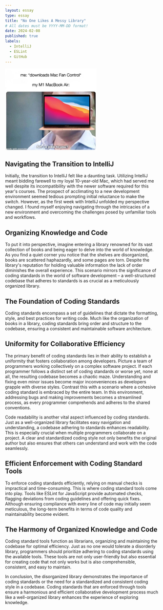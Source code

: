 ```yaml
---
layout: essay
type: essay
title: "No One Likes A Messy Library"
# All dates must be YYYY-MM-DD format!
date: 2024-02-08
published: true
labels:
  - IntelliJ
  - ESLint
  - GitHub
---
```

<div class="text-center p-4">
  <img width="300px" src="../img/mac.png" class="img-thumbnail" >
</div>


## Navigating the Transition to IntelliJ
Initially, the transition to IntelliJ felt like a daunting task. Utilizing IntelliJ meant bidding farewell to my loyal 10-year-old Mac, which had served me well despite its incompatibility with the newer software required for this year's courses. The prospect of acclimating to a new development environment seemed tedious prompting initial reluctance to make the switch. However, as the first week with IntelliJ unfolded my perspective changed. I found myself enjoying navigating through the intricacies of a new environment and overcoming the challenges posed by unfamiliar tools and workflows. 

## Organizing Knowledge and Code
To put it into perspective, imagine entering a library renowned for its vast collection of books and being eager to delve into the world of knowledge. As you find a quiet corner you notice that the shelves are disorganized, books are scattered haphazardly, and some pages are torn. Despite the library's reputation for holding valuable information the lack of order diminishes the overall experience. This scenario mirrors the significance of coding standards in the world of software development – a well-structured codebase that adheres to standards is as crucial as a meticulously organized library.

## The Foundation of Coding Standards
Coding standards encompass a set of guidelines that dictate the formatting, style, and best practices for writing code. Much like the organization of books in a library, coding standards bring order and structure to the codebase, ensuring a consistent and maintainable software architecture.

## Uniformity for Collaborative Efficiency
The primary benefit of coding standards lies in their ability to establish a uniformity that fosters collaboration among developers. Picture a team of programmers working collectively on a complex software project. If each programmer follows a distinct set of coding standards or worse yet, none at all, the resulting codebase becomes a chaotic maze. Understanding and fixing even minor issues become major inconveniences as developers grapple with diverse styles. Contrast this with a scenario where a cohesive coding standard is embraced by the entire team. In this environment, addressing bugs and making improvements becomes a streamlined process, as every programmer comprehends and adheres to the shared conventions.

Code readability is another vital aspect influenced by coding standards. Just as a well-organized library facilitates easy navigation and understanding, a codebase adhering to standards enhances readability. This is especially crucial when multiple programmers collaborate on a project. A clear and standardized coding style not only benefits the original author but also ensures that others can understand and work with the code seamlessly.

## Efficient Enforcement with Coding Standard Tools
To enforce coding standards efficiently, relying on manual checks is impractical and time-consuming. This is where coding standard tools come into play. Tools like ESLint for JavaScript provide automated checks, flagging deviations from coding guidelines and offering quick fixes. Although ensuring compliance with every line of code may initially seem meticulous, the long-term benefits in terms of code quality and maintainability become evident.

## The Harmony of Organized Knowledge and Code
Coding standard tools function as librarians, organizing and maintaining the codebase for optimal efficiency. Just as no one would tolerate a disorderly library, programmers should prioritize adhering to coding standards using the available tools. These tools are not only user-friendly but also essential for creating code that not only works but is also comprehensible, consistent, and easy to maintain.

In conclusion, the disorganized library demonstrates the importance of coding standards or the need for a standardized and consistent coding style in a codebase. Coding standards that are enforced through tools ensure a harmonious and efficient collaborative development process much like a well-organized library enhances the experience of exploring knowledge.

